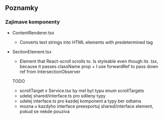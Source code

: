 ## Poznamky

### Zajimave komponenty

- ContentRenderer.tsx
  - Converts text strings into HTML elements with predetermined tag
- SectionElement.tsx

  - Element that React-scroll scrolls to. Is styleable even though its .tsx, because it passes className prop + I use forwardRef to pass down ref from IntersectionObserver

  TODO

  - scrollTarget v Service.tsx by mel byt typu enum scrollTargets
  - udelej shared/interface.ts pro sdileny typy
  - udelej interface.ts pro kazdej komponent a typy ber odtama
  - mozna u kazdyho interface preexportuj shared/interface element, pokud se nekde pouziva
